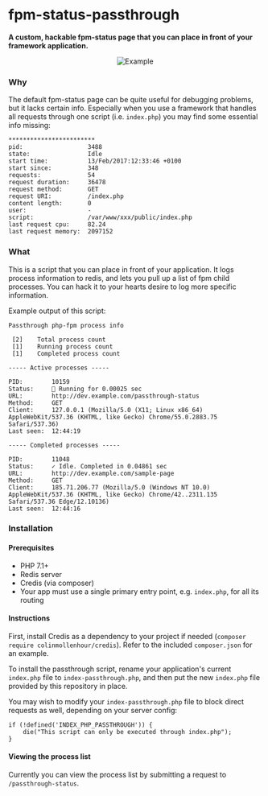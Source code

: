 # fpm-status-passthrough

**A custom, hackable fpm-status page that you can place in front of your framework application.**

<center>

![Example](http://i.imgur.com/GUlCaAe.png)

</center>

### Why

The default fpm-status page can be quite useful for debugging problems, but it lacks certain info. Especially when you use a framework that handles all requests through one script (i.e. `index.php`) you may find some essential info missing:

    ************************
    pid:                  3488
    state:                Idle
    start time:           13/Feb/2017:12:33:46 +0100
    start since:          348
    requests:             54
    request duration:     36478
    request method:       GET
    request URI:          /index.php
    content length:       0
    user:                 -
    script:               /var/www/xxx/public/index.php
    last request cpu:     82.24
    last request memory:  2097152

### What

This is a script that you can place in front of your application. It logs process information to redis, and lets you pull up a list of fpm child processes. You can hack it to your hearts desire to log more specific information.

Example output of this script:

    Passthrough php-fpm process info
    
     [2]	Total process count
     [1]	Running process count
     [1]	Completed process count
    
    ----- Active processes -----
    
    PID:		10159
    Status:		👣 Running for 0.00025 sec
    URL:		http://dev.example.com/passthrough-status
    Method:		GET
    Client:		127.0.0.1 (Mozilla/5.0 (X11; Linux x86_64) AppleWebKit/537.36 (KHTML, like Gecko) Chrome/55.0.2883.75 Safari/537.36)
    Last seen:	12:44:19
    
    ----- Completed processes -----
    
    PID:		11048
    Status:		✓ Idle. Completed in 0.04861 sec
    URL:		http://dev.example.com/sample-page
    Method:		GET
    Client:		185.71.206.77 (Mozilla/5.0 (Windows NT 10.0) AppleWebKit/537.36 (KHTML, like Gecko) Chrome/42..2311.135 Safari/537.36 Edge/12.10136)
    Last seen:	12:44:16

### Installation

#### Prerequisites

- PHP 7.1+
- Redis server
- Credis (via composer)
- Your app must use a single primary entry point, e.g. `index.php`, for all its routing

#### Instructions

First, install Credis as a dependency to your project if needed (`composer require colinmollenhour/credis`). Refer to the included `composer.json` for an example.
 
To install the passthrough script, rename your application's current `index.php` file to `index-passthrough.php`, and then put the new `index.php` file provided by this repository in place.

You may wish to modify your `index-passthrough.php` file to block direct requests as well, depending on your server config:

    if (!defined('INDEX_PHP_PASSTHROUGH')) {
        die("This script can only be executed through index.php");
    }
    
#### Viewing the process list

Currently you can view the process list by submitting a request to `/passthrough-status`.